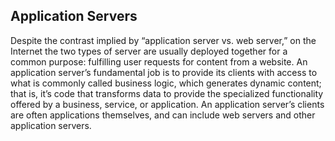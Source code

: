 ## Application Servers

Despite the contrast implied by “application server vs. web server,” on the Internet the two types of server are usually deployed together for a common purpose: fulfilling user requests for content from a website. An application server’s fundamental job is to provide its clients with access to what is commonly called business logic, which generates dynamic content; that is, it’s code that transforms data to provide the specialized functionality offered by a business, service, or application. An application server’s clients are often applications themselves, and can include web servers and other application servers.
